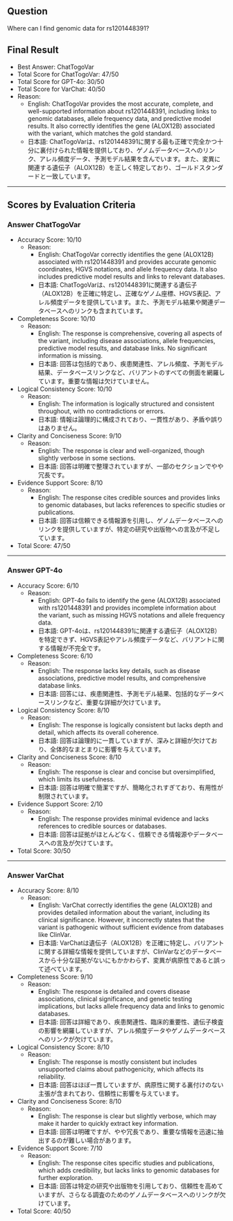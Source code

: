 ## Question

Where can I find genomic data for rs1201448391?

## Final Result

- Best Answer: ChatTogoVar
- Total Score for ChatTogoVar: 47/50
- Total Score for GPT-4o: 30/50
- Total Score for VarChat: 40/50
- Reason:
  - English: ChatTogoVar provides the most accurate, complete, and well-supported information about rs1201448391, including links to genomic databases, allele frequency data, and predictive model results. It also correctly identifies the gene (ALOX12B) associated with the variant, which matches the gold standard.
  - 日本語: ChatTogoVarは、rs1201448391に関する最も正確で完全かつ十分に裏付けられた情報を提供しており、ゲノムデータベースへのリンク、アレル頻度データ、予測モデル結果を含んでいます。また、変異に関連する遺伝子（ALOX12B）を正しく特定しており、ゴールドスタンダードと一致しています。

---

## Scores by Evaluation Criteria

### Answer ChatTogoVar
- Accuracy Score: 10/10
  - Reason: 
    - English: ChatTogoVar correctly identifies the gene (ALOX12B) associated with rs1201448391 and provides accurate genomic coordinates, HGVS notations, and allele frequency data. It also includes predictive model results and links to relevant databases.
    - 日本語: ChatTogoVarは、rs1201448391に関連する遺伝子（ALOX12B）を正確に特定し、正確なゲノム座標、HGVS表記、アレル頻度データを提供しています。また、予測モデル結果や関連データベースへのリンクも含まれています。
- Completeness Score: 10/10
  - Reason: 
    - English: The response is comprehensive, covering all aspects of the variant, including disease associations, allele frequencies, predictive model results, and database links. No significant information is missing.
    - 日本語: 回答は包括的であり、疾患関連性、アレル頻度、予測モデル結果、データベースリンクなど、バリアントのすべての側面を網羅しています。重要な情報は欠けていません。
- Logical Consistency Score: 10/10
  - Reason: 
    - English: The information is logically structured and consistent throughout, with no contradictions or errors.
    - 日本語: 情報は論理的に構成されており、一貫性があり、矛盾や誤りはありません。
- Clarity and Conciseness Score: 9/10
  - Reason: 
    - English: The response is clear and well-organized, though slightly verbose in some sections.
    - 日本語: 回答は明確で整理されていますが、一部のセクションでやや冗長です。
- Evidence Support Score: 8/10
  - Reason: 
    - English: The response cites credible sources and provides links to genomic databases, but lacks references to specific studies or publications.
    - 日本語: 回答は信頼できる情報源を引用し、ゲノムデータベースへのリンクを提供していますが、特定の研究や出版物への言及が不足しています。
- Total Score: 47/50

---

### Answer GPT-4o
- Accuracy Score: 6/10
  - Reason: 
    - English: GPT-4o fails to identify the gene (ALOX12B) associated with rs1201448391 and provides incomplete information about the variant, such as missing HGVS notations and allele frequency data.
    - 日本語: GPT-4oは、rs1201448391に関連する遺伝子（ALOX12B）を特定できず、HGVS表記やアレル頻度データなど、バリアントに関する情報が不完全です。
- Completeness Score: 6/10
  - Reason: 
    - English: The response lacks key details, such as disease associations, predictive model results, and comprehensive database links.
    - 日本語: 回答には、疾患関連性、予測モデル結果、包括的なデータベースリンクなど、重要な詳細が欠けています。
- Logical Consistency Score: 8/10
  - Reason: 
    - English: The response is logically consistent but lacks depth and detail, which affects its overall coherence.
    - 日本語: 回答は論理的に一貫していますが、深みと詳細が欠けており、全体的なまとまりに影響を与えています。
- Clarity and Conciseness Score: 8/10
  - Reason: 
    - English: The response is clear and concise but oversimplified, which limits its usefulness.
    - 日本語: 回答は明確で簡潔ですが、簡略化されすぎており、有用性が制限されています。
- Evidence Support Score: 2/10
  - Reason: 
    - English: The response provides minimal evidence and lacks references to credible sources or databases.
    - 日本語: 回答は証拠がほとんどなく、信頼できる情報源やデータベースへの言及が欠けています。
- Total Score: 30/50

---

### Answer VarChat
- Accuracy Score: 8/10
  - Reason: 
    - English: VarChat correctly identifies the gene (ALOX12B) and provides detailed information about the variant, including its clinical significance. However, it incorrectly states that the variant is pathogenic without sufficient evidence from databases like ClinVar.
    - 日本語: VarChatは遺伝子（ALOX12B）を正確に特定し、バリアントに関する詳細な情報を提供していますが、ClinVarなどのデータベースから十分な証拠がないにもかかわらず、変異が病原性であると誤って述べています。
- Completeness Score: 9/10
  - Reason: 
    - English: The response is detailed and covers disease associations, clinical significance, and genetic testing implications, but lacks allele frequency data and links to genomic databases.
    - 日本語: 回答は詳細であり、疾患関連性、臨床的重要性、遺伝子検査の影響を網羅していますが、アレル頻度データやゲノムデータベースへのリンクが欠けています。
- Logical Consistency Score: 8/10
  - Reason: 
    - English: The response is mostly consistent but includes unsupported claims about pathogenicity, which affects its reliability.
    - 日本語: 回答はほぼ一貫していますが、病原性に関する裏付けのない主張が含まれており、信頼性に影響を与えています。
- Clarity and Conciseness Score: 8/10
  - Reason: 
    - English: The response is clear but slightly verbose, which may make it harder to quickly extract key information.
    - 日本語: 回答は明確ですが、やや冗長であり、重要な情報を迅速に抽出するのが難しい場合があります。
- Evidence Support Score: 7/10
  - Reason: 
    - English: The response cites specific studies and publications, which adds credibility, but lacks links to genomic databases for further exploration.
    - 日本語: 回答は特定の研究や出版物を引用しており、信頼性を高めていますが、さらなる調査のためのゲノムデータベースへのリンクが欠けています。
- Total Score: 40/50